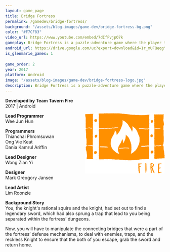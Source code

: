```yaml
---
layout: game_page
title: Bridge Fortress
permalink: /gamedev/bridge-fortress/
background: "/assets/blog-images/game-dev/bridge-fortress-bg.png"
color: "#F7CF83"
video_url: https://www.youtube.com/embed/7dIfFvjpO7k
gameplay: Bridge Fortress is a puzzle-adventure game where the player takes on the role of a knight’s rational squire. The player manipulates the bridges to help the knight to move around enemies and reach the end of each level.
android_url: https://drive.google.com/uc?export=download&id=1r_mUFQeqgYGUG3-57h52g58GROpqqtJo
is_glenmarie_games: 1

game_order: 2
year: 2017
platform: Android
image: "/assets/blog-images/game-dev/bridge-fortress-logo.jpg"
description: Bridge Fortress is a puzzle-adventure game where the player takes on the role of a knight’s rational squire. The player manipulates the bridges to help the knight to move around enemies and reach the end of each level.
---
```


**Developed by Team Tavern Fire**  
2017 | Android

<div style="width: 50%; float: right;">
    <img src="/assets/blog-images/game-dev/tavern-fire-logo.png"/>
</div>

**Lead Programmer**  
Wee Jun Hun

**Programmers**  
Thianchai Phromsuwan  
Ong Vie Keat  
Dania Kamrul Ariffin

**Lead Designer**  
Wong Zian Yi

**Designer**  
Mark Greogory Jansen

**Lead Artist**  
Lim Roonzie

**Background Story**  
You, the knight's rational squire and the knight, had set out to find a legendary sword, which had also sprung a trap that lead to you being separated within the fortress’ dungeons.

Now, you will have to manipulate the connecting bridges that were a part of the fortress’ defense mechanisms, to deal with enemies, traps, and the reckless Knight to ensure that the both of you escape, grab the sword and return home.
